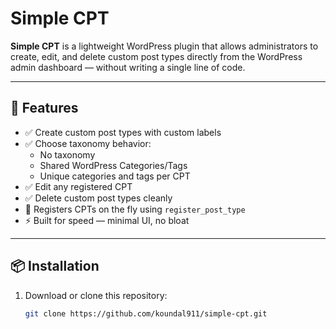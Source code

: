 # Simple CPT

**Simple CPT** is a lightweight WordPress plugin that allows administrators to create, edit, and delete custom post types directly from the WordPress admin dashboard — without writing a single line of code.

---

## 🚀 Features

- ✅ Create custom post types with custom labels
- ✅ Choose taxonomy behavior:
  - No taxonomy
  - Shared WordPress Categories/Tags
  - Unique categories and tags per CPT
- ✅ Edit any registered CPT
- ✅ Delete custom post types cleanly
- 🧩 Registers CPTs on the fly using `register_post_type`
- ⚡ Built for speed — minimal UI, no bloat

---

## 📦 Installation

1. Download or clone this repository:
   ```bash
   git clone https://github.com/koundal911/simple-cpt.git
